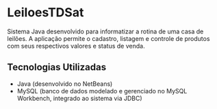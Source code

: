 # LeiloesTDSat

Sistema Java desenvolvido para informatizar a rotina de uma casa de leilões. A aplicação permite o cadastro, 
listagem e controle de produtos com seus respectivos valores e status de venda.

## Tecnologias Utilizadas

- Java (desenvolvido no NetBeans)  
- MySQL (banco de dados modelado e gerenciado no MySQL Workbench, integrado ao sistema via JDBC)
